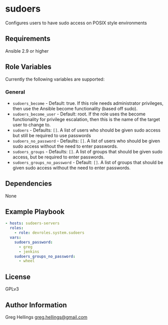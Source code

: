 sudoers
===========

Configures users to have sudo access on POSIX style environments

Requirements
------------

Ansible 2.9 or higher

Role Variables
--------------

Currently the following variables are supported:

### General

* `sudoers_become` - Default: true. If this role needs administrator
  privileges, then use the Ansible become functionality (based off sudo).
* `sudoers_become_user` - Default: root. If the role uses the become
  functionality for privilege escalation, then this is the name of the target
  user to change to.
* `sudoers` - Defaults: `[]`. A list of users who should be given
  sudo access but still be required to use passwords
* `sudoers_no_password` - Defaults: `[]`. A list of users who should be given
  sudo access without the need to enter passwords.
* `sudoers_groups` - Defaults: `[]`. A list of groups that should be
  given sudo access, but be required to enter passwords.
* `sudoers_groups_no_password` - Default: `[]`. A list of groups that should
  be given sudo access without the need to enter passwords.

Dependencies
------------

None

Example Playbook
----------------

```yaml
- hosts: sudoers-servers
  roles:
    - role: devroles.system.sudoers
  vars:
    sudoers_password:
      - greg
      - jenkins
    sudoers_groups_no_password:
      - wheel
```

License
-------

GPLv3

Author Information
------------------

Greg Hellings <greg.hellings@gmail.com>
